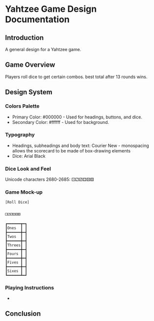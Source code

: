 # Yahtzee Game Design Documentation

## Introduction

A general design for a Yahtzee game.

## Game Overview

Players roll dice to get certain combos. best total after 13 rounds wins.

## Design System


### Colors Palette
- Primary Color: #000000 - Used for headings, buttons, and dice.
- Secondary Color: #ffffff - Used for background.

### Typography
- Headings, subheadings and body text: Courier New - monospacing allows the scorecard to be made of box-drawing elements
- Dice: Arial Black

### Dice Look and Feel

Unicode characters 2680-2685: ⚀⚁⚂⚃⚄⚅

### Game Mock-up
``[Roll Dice]``
### ``⚀⚁⚂⚃⚄⚅``
``┏━━━━━━┳━┓``<br>
``┃Ones  ┃ ┃``<br>
``┣━━━━━━╋━┫``<br>
``┃Twos  ┃ ┃``<br>
``┣━━━━━━╋━┫``<br>
``┃Threes┃ ┃``<br>
``┣━━━━━━╋━┫``<br>
``┃Fours ┃ ┃``<br>
``┣━━━━━━╋━┫``<br>
``┃Fives ┃ ┃``<br>
``┣━━━━━━╋━┫``<br>
``┃Sixes ┃ ┃``<br>
``┗━━━━━━┻━┛``<br>

### Playing Instructions
-
## Conclusion

